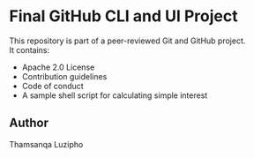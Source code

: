 # Final GitHub CLI and UI Project

This repository is part of a peer-reviewed Git and GitHub project.  
It contains:

- Apache 2.0 License
- Contribution guidelines
- Code of conduct
- A sample shell script for calculating simple interest

## Author

Thamsanqa Luzipho
